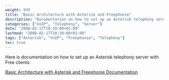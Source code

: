 ```yaml
---
weight: 999
title: "Basic Architecture with Asterisk and Freephonie"
description: "Documentation on how to set up an Asterisk telephony server with Free clients"
categories: ["VoIP", "Telephony", "Server"]
date: "2008-02-17T10:39:00+01:00"
lastmod: "2008-02-17T10:39:00+01:00"
tags: ["Asterisk", "VoIP", "Freephonie", "Telephony"]
toc: true
---
```


Here is documentation on how to set up an Asterisk telephony server with Free clients:

[Basic Architecture with Asterisk and Freephonie Documentation](/pdf/voix_sur_ip_-_architecture_de_base_avec_asterisk.pdf)
